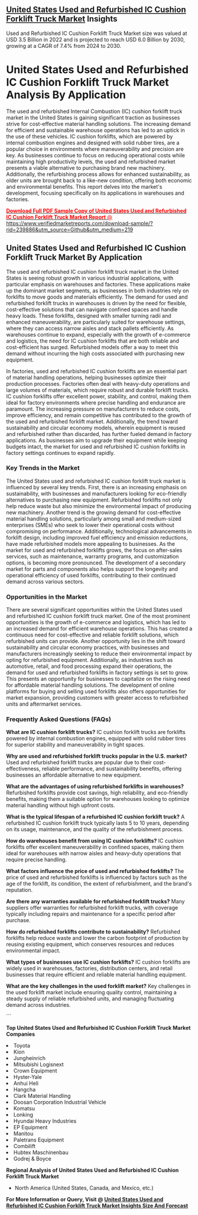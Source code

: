<h2><a href="https://www.verifiedmarketreports.com/download-sample/?rid=239886&amp;utm_source=Github&amp;utm_medium=219" target="_blank">United States Used and Refurbished IC Cushion Forklift Truck Market</a> Insights</h2><p>Used and Refurbished IC Cushion Forklift Truck Market size was valued at USD 3.5 Billion in 2022 and is projected to reach USD 6.0 Billion by 2030, growing at a CAGR of 7.4% from 2024 to 2030.</p><p> <h1>United States Used and Refurbished IC Cushion Forklift Truck Market Analysis By Application</h1> <p>The used and refurbished Internal Combustion (IC) cushion forklift truck market in the United States is gaining significant traction as businesses strive for cost-effective material handling solutions. The increasing demand for efficient and sustainable warehouse operations has led to an uptick in the use of these vehicles. IC cushion forklifts, which are powered by internal combustion engines and designed with solid rubber tires, are a popular choice in environments where maneuverability and precision are key. As businesses continue to focus on reducing operational costs while maintaining high productivity levels, the used and refurbished market presents a viable alternative to purchasing brand new machinery. Additionally, the refurbishing process allows for enhanced sustainability, as older units are brought back to a like-new condition, offering both economic and environmental benefits. This report delves into the market's development, focusing specifically on its applications in warehouses and factories. <a href="#"><p><span class=""><span style="color: #ff0000;"><strong>Download Full PDF Sample Copy of United States Used and Refurbished IC Cushion Forklift Truck Market Report</strong> @ </span><a href="https://www.verifiedmarketreports.com/download-sample/?rid=239886&amp;utm_source=Github&amp;utm_medium=219" target="_blank">https://www.verifiedmarketreports.com/download-sample/?rid=239886&amp;utm_source=Github&amp;utm_medium=219</a></span></p></a></p> <h2>United States Used and Refurbished IC Cushion Forklift Truck Market By Application</h2> <p>The used and refurbished IC cushion forklift truck market in the United States is seeing robust growth in various industrial applications, with particular emphasis on warehouses and factories. These applications make up the dominant market segments, as businesses in both industries rely on forklifts to move goods and materials efficiently. The demand for used and refurbished forklift trucks in warehouses is driven by the need for flexible, cost-effective solutions that can navigate confined spaces and handle heavy loads. These forklifts, designed with smaller turning radii and enhanced maneuverability, are particularly suited for warehouse settings, where they can access narrow aisles and stack pallets efficiently. As warehouses continue to expand, especially with the growth of e-commerce and logistics, the need for IC cushion forklifts that are both reliable and cost-efficient has surged. Refurbished models offer a way to meet this demand without incurring the high costs associated with purchasing new equipment. <p>In factories, used and refurbished IC cushion forklifts are an essential part of material handling operations, helping businesses optimize their production processes. Factories often deal with heavy-duty operations and large volumes of materials, which require robust and durable forklift trucks. IC cushion forklifts offer excellent power, stability, and control, making them ideal for factory environments where precise handling and endurance are paramount. The increasing pressure on manufacturers to reduce costs, improve efficiency, and remain competitive has contributed to the growth of the used and refurbished forklift market. Additionally, the trend toward sustainability and circular economy models, wherein equipment is reused and refurbished rather than discarded, has further fueled demand in factory applications. As businesses aim to upgrade their equipment while keeping budgets intact, the market for used and refurbished IC cushion forklifts in factory settings continues to expand rapidly.</p> <h3>Key Trends in the Market</h3> <p>The United States used and refurbished IC cushion forklift truck market is influenced by several key trends. First, there is an increasing emphasis on sustainability, with businesses and manufacturers looking for eco-friendly alternatives to purchasing new equipment. Refurbished forklifts not only help reduce waste but also minimize the environmental impact of producing new machinery. Another trend is the growing demand for cost-effective material handling solutions, particularly among small and medium-sized enterprises (SMEs) who seek to lower their operational costs without compromising on performance. Additionally, technological advancements in forklift design, including improved fuel efficiency and emission reductions, have made refurbished models more appealing to businesses. As the market for used and refurbished forklifts grows, the focus on after-sales services, such as maintenance, warranty programs, and customization options, is becoming more pronounced. The development of a secondary market for parts and components also helps support the longevity and operational efficiency of used forklifts, contributing to their continued demand across various sectors.</p> <h3>Opportunities in the Market</h3> <p>There are several significant opportunities within the United States used and refurbished IC cushion forklift truck market. One of the most prominent opportunities is the growth of e-commerce and logistics, which has led to an increased demand for efficient warehouse operations. This has created a continuous need for cost-effective and reliable forklift solutions, which refurbished units can provide. Another opportunity lies in the shift toward sustainability and circular economy practices, with businesses and manufacturers increasingly seeking to reduce their environmental impact by opting for refurbished equipment. Additionally, as industries such as automotive, retail, and food processing expand their operations, the demand for used and refurbished forklifts in factory settings is set to grow. This presents an opportunity for businesses to capitalize on the rising need for affordable material handling solutions. The development of online platforms for buying and selling used forklifts also offers opportunities for market expansion, providing customers with greater access to refurbished units and aftermarket services.</p> <h3>Frequently Asked Questions (FAQs)</h3> <p><strong>What are IC cushion forklift trucks?</strong> IC cushion forklift trucks are forklifts powered by internal combustion engines, equipped with solid rubber tires for superior stability and maneuverability in tight spaces.</p> <p><strong>Why are used and refurbished forklift trucks popular in the U.S. market?</strong> Used and refurbished forklift trucks are popular due to their cost-effectiveness, reliable performance, and sustainability benefits, offering businesses an affordable alternative to new equipment.</p> <p><strong>What are the advantages of using refurbished forklifts in warehouses?</strong> Refurbished forklifts provide cost savings, high reliability, and eco-friendly benefits, making them a suitable option for warehouses looking to optimize material handling without high upfront costs.</p> <p><strong>What is the typical lifespan of a refurbished IC cushion forklift truck?</strong> A refurbished IC cushion forklift truck typically lasts 5 to 10 years, depending on its usage, maintenance, and the quality of the refurbishment process.</p> <p><strong>How do warehouses benefit from using IC cushion forklifts?</strong> IC cushion forklifts offer excellent maneuverability in confined spaces, making them ideal for warehouses with narrow aisles and heavy-duty operations that require precise handling.</p> <p><strong>What factors influence the price of used and refurbished forklifts?</strong> The price of used and refurbished forklifts is influenced by factors such as the age of the forklift, its condition, the extent of refurbishment, and the brand's reputation.</p> <p><strong>Are there any warranties available for refurbished forklift trucks?</strong> Many suppliers offer warranties for refurbished forklift trucks, with coverage typically including repairs and maintenance for a specific period after purchase.</p> <p><strong>How do refurbished forklifts contribute to sustainability?</strong> Refurbished forklifts help reduce waste and lower the carbon footprint of production by reusing existing equipment, which conserves resources and reduces environmental impact.</p> <p><strong>What types of businesses use IC cushion forklifts?</strong> IC cushion forklifts are widely used in warehouses, factories, distribution centers, and retail businesses that require efficient and reliable material handling equipment.</p> <p><strong>What are the key challenges in the used forklift market?</strong> Key challenges in the used forklift market include ensuring quality control, maintaining a steady supply of reliable refurbished units, and managing fluctuating demand across industries.</p> ```</p><p><strong>Top United States Used and Refurbished IC Cushion Forklift Truck Market Companies</strong></p><div data-test-id=""><p><li>Toyota</li><li> Kion</li><li> Jungheinrich</li><li> Mitsubishi Logisnext</li><li> Crown Equipment</li><li> Hyster-Yale</li><li> Anhui Heli</li><li> Hangcha</li><li> Clark Material Handling</li><li> Doosan Corporation Industrial Vehicle</li><li> Komatsu</li><li> Lonking</li><li> Hyundai Heavy Industries</li><li> EP Equipment</li><li> Manitou</li><li> Paletrans Equipment</li><li> Combilift</li><li> Hubtex Maschinenbau</li><li> Godrej & Boyce</li></p><div><strong>Regional Analysis of&nbsp;United States Used and Refurbished IC Cushion Forklift Truck Market</strong></div><ul><li dir="ltr"><p dir="ltr">North America&nbsp;(United States, Canada, and Mexico, etc.)</p></li></ul><p><strong>For More Information or Query, Visit @&nbsp;</strong><strong><a href="https://www.verifiedmarketreports.com/product/used-and-refurbished-ic-cushion-forklift-truck-market/?utm_source=Github&amp;utm_medium=219" target="_blank">United States Used and Refurbished IC Cushion Forklift Truck Market Insights Size And Forecast</a></strong></p></div>
